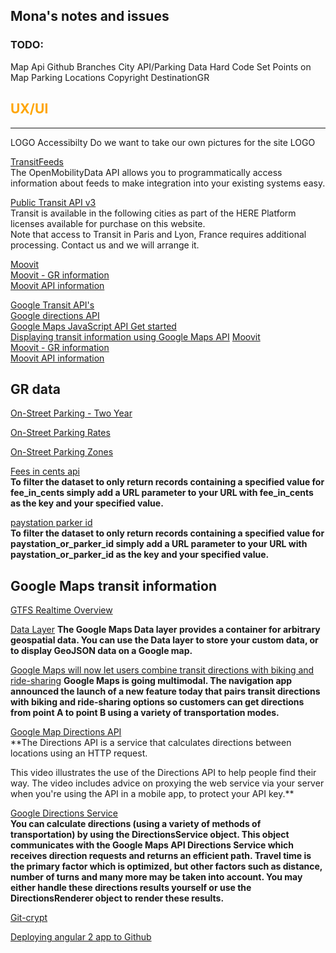 ## Mona's notes and issues

### TODO:
Map Api
Github Branches 
City API/Parking Data
Hard Code Set Points on Map
Parking Locations
Copyright DestinationGR 

## <font color=#FFA500>UX/UI</font>
_________________________________________

LOGO
Accessibilty
Do we want to take our own pictures for the site
LOGO

[TransitFeeds](https://transitfeeds.com/p/the-rapid/380)    
The OpenMobilityData API allows you to programmatically access information about feeds to make integration into your existing systems easy.

[Public Transit API v3](https://developer.here.com/documentation/transit/dev_guide/topics/coverage-information.html)    
Transit is available in the following cities as part of the HERE Platform licenses available for purchase on this website.  
Note that access to Transit in Paris and Lyon, France requires additional processing. Contact us and we will arrange it.

[Moovit](https://moovitapp.com/index/en/public_transit-line-100-Grand_Rapids_MI-2420-850089-382380-0)    
[Moovit - GR information ](https://moovitapp.com/index/en/public_transit-Grand_Rapids_MI-2420)    
[Moovit API information](https://company.moovit.com/developers/?_ga=2.39785056.2132150788.1583518806-668057172.1583518806)     

[Google Transit API's](https://developers.google.com/transit)    
[Google directions API](https://developers.google.com/maps/documentation/directions/start)  
[Google Maps JavaScript API Get started](https://developers.google.com/maps/documentation/javascript/tutorial)  
[Displaying transit information using Google Maps API](https://medium.com/@dhavatar/displaying-transit-information-using-google-maps-api-29a18cb0ac24)
[Moovit](https://moovitapp.com/index/en/public_transit-line-100-Grand_Rapids_MI-2420-850089-382380-0)  
[Moovit - GR information ](https://moovitapp.com/index/en/public_transit-Grand_Rapids_MI-2420)  
[Moovit API information](https://company.moovit.com/developers/?_ga=2.39785056.2132150788.1583518806-668057172.1583518806)   


## GR data

[On-Street Parking - Two Year](https://data.grandrapidsmi.gov/resource/pitz-92py.json)  

[On-Street Parking Rates](https://data.grandrapidsmi.gov/resource/sndu-g7h2.json)   

[On-Street Parking Zones](https://data.grandrapidsmi.gov/resource/s2v3-jher.json)   

[Fees in cents api](https://data.grandrapidsmi.gov/resource/pitz-92py.json?fee_in_cents=0)  
**To filter the dataset to only return records containing a specified value for fee_in_cents simply add a URL  parameter to your URL with fee_in_cents as the key and your specified value.**   

[paystation parker id](https://data.grandrapidsmi.gov/resource/pitz-92py.json?paystation_or_parker_id=226355654  )   
**To filter the dataset to only return records containing a specified value for paystation_or_parker_id simply  add a URL parameter to your URL with paystation_or_parker_id as the key and your specified value.**  


## Google Maps transit information 

[GTFS Realtime Overview](https://developers.google.com/transit/gtfs-realtime)  

[Data Layer](https://developers.google.com/maps/documentation/javascript/datalayer) 
**The Google Maps Data layer provides a container for arbitrary geospatial data. You can use the Data layer to store your custom data, or to display GeoJSON data on a Google map.** 

[Google Maps will now let users combine transit directions with biking and ride-sharing](https://www.theverge.com/2019/8/27/20835131/google-maps-combine-transit-biking-ride-sharing)
**Google Maps is going multimodal. The navigation app announced the launch of a new feature today that pairs transit directions with biking and ride-sharing options so customers can get directions from point A to point B using a variety of transportation modes.**  

[Google Map  Directions API](https://developers.google.com/maps/documentation/directions/intro)  
**The Directions API is a service that calculates directions between locations using an HTTP request.

This video illustrates the use of the Directions API to help people find their way. The video includes advice on proxying the web service via your server when you're using the API in a mobile app, to protect your API key.**  

[Google Directions Service](https://developers.google.com/maps/documentation/javascript/directions)  
**You can calculate directions (using a variety of methods of transportation) by using the DirectionsService object. This object communicates with the Google Maps API Directions Service which receives direction requests and returns an efficient path. Travel time is the primary factor which is optimized, but other factors such as distance, number of turns and many more may be taken into account. You may either handle these directions results yourself or use the DirectionsRenderer object to render these results.**

[Git-crypt](https://buddy.works/guides/git-crypt?utm_source=newsletter&utm_medium=email&utm_campaign=ns_1120&utm_content=button)

[Deploying angular 2 app to Github](https://alligator.io/angular/deploying-angular-app-github-pages/)
